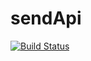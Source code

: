 # sendApi
[![Build Status](https://travis-ci.org/neelxie/sendapi.svg?branch=features)](https://travis-ci.org/neelxie/sendapi)